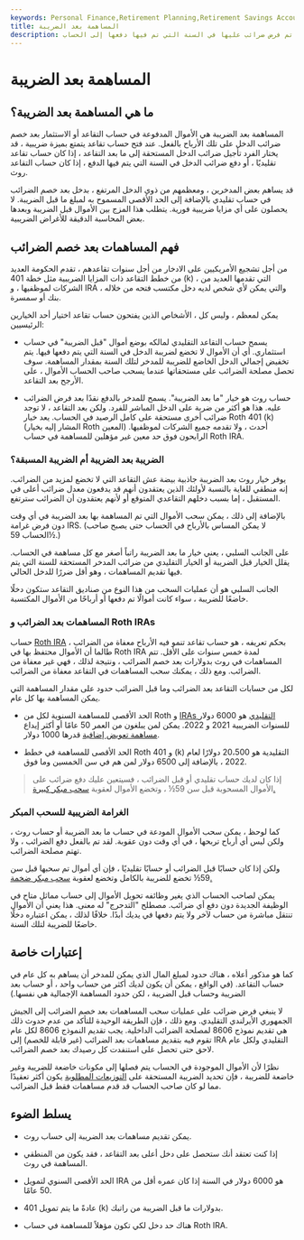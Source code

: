 ```yaml
---
keywords: Personal Finance,Retirement Planning,Retirement Savings Accounts
title: المساهمة بعد الضريبة
description: المساهمة بعد الضريبة هي وديعة في حساب تقاعد للأموال التي تم فرض ضرائب عليها في السنة التي تم فيها دفعها إلى الحساب.
---
```


# المساهمة بعد الضريبة
## ما هي المساهمة بعد الضريبة؟

المساهمة بعد الضريبة هي الأموال المدفوعة في حساب التقاعد أو الاستثمار بعد خصم ضرائب الدخل على تلك الأرباح بالفعل. عند فتح حساب تقاعد يتمتع بميزة ضريبية ، قد يختار الفرد تأجيل ضرائب الدخل المستحقة إلى ما بعد التقاعد ، إذا كان حساب تقاعد تقليديًا ، أو دفع ضرائب الدخل في السنة التي يتم فيها الدفع ، إذا كان حساب التقاعد روث.

قد يساهم بعض المدخرين ، ومعظمهم من ذوي الدخل المرتفع ، بدخل بعد خصم الضرائب في حساب تقليدي بالإضافة إلى الحد الأقصى المسموح به لمبلغ ما قبل الضريبة. لا يحصلون على أي مزايا ضريبية فورية. يتطلب هذا المزج بين الأموال قبل الضريبة وبعدها بعض المحاسبة الدقيقة للأغراض الضريبية.

## فهم المساهمات بعد خصم الضرائب

من أجل تشجيع الأمريكيين على الادخار من أجل سنوات تقاعدهم ، تقدم الحكومة العديد من خطط التقاعد ذات المزايا الضريبية مثل خطة 401 (k) ، التي تقدمها العديد من الشركات لموظفيها ، و IRA ، والتي يمكن لأي شخص لديه دخل مكتسب فتحه من خلاله بنك أو سمسرة.

يمكن لمعظم ، وليس كل ، الأشخاص الذين يفتحون حساب تقاعد اختيار أحد الخيارين الرئيسيين:

- يسمح حساب التقاعد التقليدي لمالكه بوضع أموال "قبل الضريبة" في حساب استثماري. أي أن الأموال لا تخضع لضريبة الدخل في السنة التي يتم دفعها فيها. يتم تخفيض إجمالي الدخل الخاضع للضريبة للمدخر لتلك السنة بمقدار المساهمة. سوف تحصل مصلحة الضرائب على مستحقاتها عندما يسحب صاحب الحساب الأموال ، على الأرجح بعد التقاعد.

- حساب روث هو خيار "ما بعد الضريبة". يسمح للمدخر بالدفع نقدًا بعد فرض الضرائب عليه. هذا هو أكثر من ضربة على الدخل المباشر للفرد. ولكن بعد التقاعد ، لا توجد ضرائب أخرى مستحقة على كامل الرصيد في الحساب. يعد خيار Roth 401 (k) (المشار إليه بخيار Roth المعين) أحدث ، ولا تقدمه جميع الشركات لموظفيها. الرابحون فوق حد معين غير مؤهلين للمساهمة في حساب Roth IRA.

### الضريبة بعد الضريبة أم الضريبة المسبقة؟

يوفر خيار روث بعد الضريبة جاذبية بيضة عش التقاعد التي لا تخضع لمزيد من الضرائب. إنه منطقي للغاية بالنسبة لأولئك الذين يعتقدون أنهم قد يدفعون معدل ضرائب أعلى في المستقبل ، إما بسبب دخلهم التقاعدي المتوقع أو لأنهم يعتقدون أن الضرائب سترتفع.

بالإضافة إلى ذلك ، يمكن سحب الأموال التي تم المساهمة بها بعد الضريبة في أي وقت دون فرض غرامة IRS. (لا يمكن المساس بالأرباح في الحساب حتى يصبح صاحب الحساب 59½.)

على الجانب السلبي ، يعني خيار ما بعد الضريبة راتباً أصغر مع كل مساهمة في الحساب. يقلل الخيار قبل الضريبة أو الخيار التقليدي من ضرائب المدخر المستحقة للسنة التي يتم فيها تقديم المساهمات ، وهو أقل ضررًا للدخل الحالي.

الجانب السلبي هو أن عمليات السحب من هذا النوع من صناديق التقاعد ستكون دخلًا خاضعًا للضريبة ، سواء كانت أموالًا تم دفعها أو أرباحًا من الأموال المكتسبة.

### المساهمات بعد الضرائب و Roth IRAs

حساب [Roth IRA](/rothira) ، بحكم تعريفه ، هو حساب تقاعد تنمو فيه الأرباح معفاة من الضرائب طالما أن الأموال محتفظ بها في Roth IRA لمدة خمس سنوات على الأقل. تتم المساهمات في روث بدولارات بعد خصم الضرائب ، ونتيجة لذلك ، فهي غير معفاة من الضرائب. ومع ذلك ، يمكنك سحب المساهمات في التقاعد معفاة من الضرائب.

لكل من حسابات التقاعد بعد الضرائب وما قبل الضرائب حدود على مقدار المساهمة التي يمكن المساهمة بها كل عام.

- الحد الأقصى للمساهمة السنوية لكل من Roth و [IRAs التقليدي](/traditionalira) هو 6000 دولار للسنوات الضريبية 2021 و 2022. يمكن لمن يبلغون من العمر 50 عامًا أو أكثر إيداع [مساهمة تعويض إضافية](/catchupcontribution) قدرها 1000 دولار.

- الحد الأقصى للمساهمة في خطط Roth و 401 (k) التقليدية هو 20،500 دولارًا لعام 2022 ، بالإضافة إلى 6500 دولار لمن هم في سن الخمسين وما فوق.

>

>

> إذا كان لديك حساب تقليدي أو قبل الضرائب ، فسيتعين عليك دفع ضرائب على الأموال المسحوبة قبل سن 59½ ، وتخضع الأموال لعقوبة [سحب مبكر كبيرة.](/earlywithdrawal)

>

### الغرامة الضريبية للسحب المبكر

كما لوحظ ، يمكن سحب الأموال المودعة في حساب ما بعد الضريبة أو حساب روث ، ولكن ليس أي أرباح تربحها ، في أي وقت دون عقوبة. لقد تم بالفعل دفع الضرائب ، ولا تهتم مصلحة الضرائب.

ولكن إذا كان حسابًا قبل الضرائب أو حسابًا تقليديًا ، فإن أي أموال تم سحبها قبل سن 59½ تخضع للضريبة بالكامل وتخضع لعقوبة [سحب مبكر ضخمة.](/earlywithdrawal)

يمكن لصاحب الحساب الذي يغير وظائفه تحويل الأموال إلى حساب مماثل متاح في الوظيفة الجديدة دون دفع أي ضرائب. مصطلح "التدحرج" له معنى. هذا يعني أن الأموال تنتقل مباشرة من حساب لآخر ولا يتم دفعها في يديك أبدًا. خلافًا لذلك ، يمكن اعتباره دخلًا خاضعًا للضريبة لتلك السنة.

## إعتبارات خاصة

كما هو مذكور أعلاه ، هناك حدود لمبلغ المال الذي يمكن للمدخر أن يساهم به كل عام في حساب التقاعد. (في الواقع ، يمكن أن يكون لديك أكثر من حساب واحد ، أو حساب بعد الضريبة وحساب قبل الضريبة ، لكن حدود المساهمة الإجمالية هي نفسها.)

لا ينبغي فرض ضرائب على عمليات سحب المساهمات بعد خصم الضرائب إلى الجيش الجمهوري الأيرلندي التقليدي. ومع ذلك ، فإن الطريقة الوحيدة للتأكد من عدم حدوث ذلك هي تقديم نموذج 8606 لمصلحة الضرائب الداخلية. يجب تقديم النموذج 8606 لكل عام تقوم فيه بتقديم مساهمات بعد الضرائب (غير قابلة للخصم) إلى IRA التقليدي ولكل عام لاحق حتى تحصل على استنفدت كل رصيدك بعد خصم الضرائب.

نظرًا لأن الأموال الموجودة في الحساب يتم فصلها إلى مكونات خاضعة للضريبة وغير خاضعة للضريبة ، فإن تحديد الضريبة المستحقة على [التوزيعات المطلوبة](/requiredminimumdistribution) يكون أكثر تعقيدًا مما لو كان صاحب الحساب قد قدم مساهمات فقط قبل الضرائب.

## يسلط الضوء

- يمكن تقديم مساهمات بعد الضريبة إلى حساب روث.

- إذا كنت تعتقد أنك ستحصل على دخل أعلى بعد التقاعد ، فقد يكون من المنطقي المساهمة في روث.

- الحد الأقصى السنوي لتمويل IRA هو 6000 دولار في السنة إذا كان عمره أقل من 50 عامًا.

- عادةً ما يتم تمويل 401 (k) بدولارات ما قبل الضريبة من راتبك.

- هناك حد دخل لكي تكون مؤهلاً للمساهمة في حساب Roth IRA.

